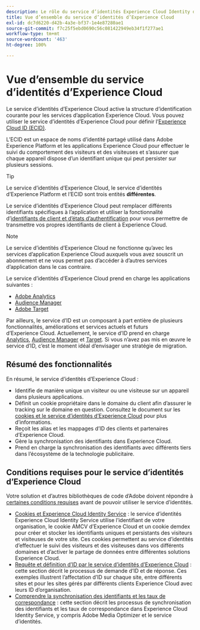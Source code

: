 ```yaml
---
description: Le rôle du service d’identités Experience Cloud Identity dans Adobe Experience Cloud.
title: Vue d’ensemble du service d’identités d’Experience Cloud
exl-id: dc7d6220-d42b-4a3e-bf37-1e4e87280ae1
source-git-commit: f7c25f5ebd0690c56c081422949eb34f1f277ae1
workflow-type: tm+mt
source-wordcount: '463'
ht-degree: 100%

---
```


# Vue d’ensemble du service d’identités d’Experience Cloud

Le service dʼidentités d’Experience Cloud active la structure d’identification courante pour les services d’application Experience Cloud. Vous pouvez utiliser le service d’identités d’Experience Cloud pour définir l’[Experience Cloud ID (ECID)](https://experienceleague.adobe.com/docs/experience-platform/identity/ecid.html?lang=fr).

L’ECID est un espace de noms d’identité partagé utilisé dans Adobe Experience Platform et les applications Experience Cloud pour effectuer le suivi du comportement des visiteurs et des visiteuses et s’assurer que chaque appareil dispose d’un identifiant unique qui peut persister sur plusieurs sessions.

>[!TIP]
>
>Le service dʼidentités d’Experience Cloud, le service dʼidentités d’Experience Platform et l’ECID sont trois entités **différentes**.

Le service dʼidentités d’Experience Cloud peut remplacer différents identifiants spécifiques à l’application et utiliser la fonctionnalité d’[identifiants de client et d’états d’authentification](/help/reference/authenticated-state.md) pour vous permettre de transmettre vos propres identifiants de client à Experience Cloud.

>[!NOTE]
>
>Le service dʼidentités d’Experience Cloud ne fonctionne qu’avec les services d’application Experience Cloud auxquels vous avez souscrit un abonnement et ne vous permet pas d’accéder à d’autres services d’application dans le cas contraire.

Le service d’identités d’Experience Cloud prend en charge les applications suivantes :

* [Adobe Analytics](https://business.adobe.com/fr/products/analytics/web-analytics.html)
* [Audience Manager](https://business.adobe.com/fr/products/audience-manager/adobe-audience-manager.html)
* [Adobe Target](https://business.adobe.com/fr/products/target/adobe-target.html)

Par ailleurs, le service d’ID est un composant à part entière de plusieurs fonctionnalités, améliorations et services actuels et futurs d’Experience Cloud. Actuellement, le service d’ID prend en charge [Analytics](http://www.adobe.com/fr/marketing-cloud/web-analytics.html), [Audience Manager](http://www.adobe.com/fr/marketing-cloud/data-management-platform.html) et [Target](http://www.adobe.com/fr/marketing-cloud/testing-targeting.html). Si vous n’avez pas mis en œuvre le service d’ID, c’est le moment idéal d’envisager une stratégie de migration.

## Résumé des fonctionnalités

En résumé, le service d’identités d’Experience Cloud :

* Identifie de manière unique un visiteur ou une visiteuse sur un appareil dans plusieurs applications.
* Définit un cookie propriétaire dans le domaine du client afin d’assurer le tracking sur le domaine en question. Consultez le document sur les [cookies et le service d’identités d’Experience Cloud](./cookies.md) pour plus d’informations.
* Reçoit les alias et les mappages d’ID des clients et partenaires d’Experience Cloud.
* Gère la synchronisation des identifiants dans Experience Cloud.
* Prend en charge la synchronisation des identifiants avec différents tiers dans l’écosystème de la technologie publicitaire.

## Conditions requises pour le service d’identités d’Experience Cloud

Votre solution et d’autres bibliothèques de code d’Adobe doivent répondre à [certaines conditions requises](/help/reference/requirements.md) avant de pouvoir utiliser le service d’identités.

* [Cookies et Experience Cloud Identity Service](cookies.md) : le service d’identités Experience Cloud Identity Service utilise l’identifiant de votre organisation, le cookie AMCV d’Experience Cloud et un cookie demdex pour créer et stocker les identifiants uniques et persistants des visiteurs et visiteuses de votre site. Ces cookies permettent au service d’identités d’effectuer le suivi des visiteurs et des visiteuses dans vos différents domaines et d’activer le partage de données entre différentes solutions Experience Cloud.
* [Requête et définition d’ID par le service d’identités d’Experience Cloud](id-request.md) : cette section décrit le processus de demande d’ID et de réponse. Ces exemples illustrent l’affectation d’ID sur chaque site, entre différents sites et pour les sites gérés par différents clients Experience Cloud avec leurs ID d’organisation.
* [Comprendre la synchronisation des identifiants et les taux de correspondance](match-rates.md) : cette section décrit les processus de synchronisation des identifiants et les taux de correspondance dans Experience Cloud Identity Service, y compris Adobe Media Optimizer et le service d’identités.
